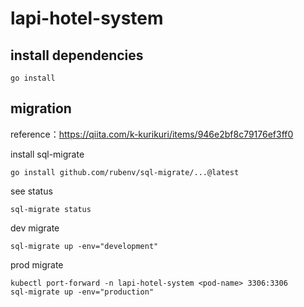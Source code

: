 # lapi-hotel-system
## install dependencies
```
go install
```
## migration
reference：https://qiita.com/k-kurikuri/items/946e2bf8c79176ef3ff0

install sql-migrate
```
go install github.com/rubenv/sql-migrate/...@latest
```

see status
```
sql-migrate status
```

dev migrate
```
sql-migrate up -env="development"
```

prod migrate
```
kubectl port-forward -n lapi-hotel-system <pod-name> 3306:3306
sql-migrate up -env="production"
```